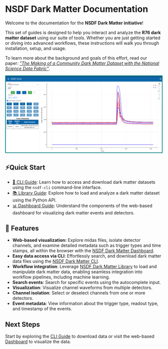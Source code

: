 # NSDF Dark Matter Documentation

Welcome to the documentation for the **NSDF Dark Matter initiative**!

This set of guides is designed to help you interact and analyze the **R76 dark matter dataset** using our suite of tools. Whether you are just getting started or diving into advanced workflows, these instructions will walk you through installation, setup, and usage.

To learn more about the background and goals of this effort, read our paper: _["The Making of a Community Dark Matter Dataset with the National Science Data Fabric"](https://arxiv.org/abs/2507.13297)_.

<img src="./assets/dashboard/slacdashboard.png" alt="NSDF Dark Matter Dashboard" style="border: 2px solid teal;">

## ⚡Quick Start

- [🔧 CLI Guide](./cli.md): Learn how to access and download dark matter datasets using the `nsdf-cli` command-line interface.
- [📚 Library Guide](./library.md): Explore how to load and analyze a dark matter dataset using the Python API.
- [📊 Dashboard Guide](./dashboard.md): Understand the components of the web-based dashboard for visualizing dark matter events and detectors.

## 🚀 Features

- **Web-based visualization:** Explore midas files, isolate detector channels, and examine detailed metadata such as trigger types and time stamps, all within the browser with the [NSDF Dark Matter Dashboard](https://services.nationalsciencedatafabric.org/darkmatter).
- **Easy data access via CLI**: Effortlessly search, and download dark matter data files using the [NSDF Dark Matter CLI](./cli.md).
- **Workflow integration**: Leverage [NSDF Dark Matter Library](./library.md) to load and manipulate dark matter data, enabling seamless integration into workflow pipelines, including machine learning.
- **Search events**: Search for specific events using the autocomplete input.
- **Visualization**: Visualize channel waveforms from multiple detectors.
- **Channel isolation**: Select or deselect channels from one or more detectors.
- **Event metadata**: View information about the trigger type, readout type, and timestamp of the events.

## Next Steps

Start by exploring the [CLI Guide](./cli.md) to download data or visit the web-based [Dashboard](https://services.nationalsciencedatafabric.org/darkmatter)
to visualize the data.
